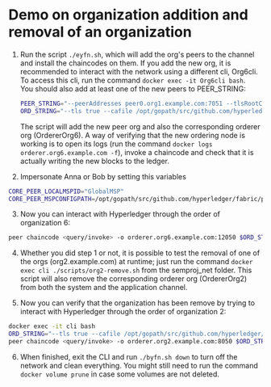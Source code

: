 # Demo on organization addition and removal of an organization

1. Run the script `./eyfn.sh`, which will add the org's peers to the channel and install the chaincodes on them. If you add the new org, it is recommended to interact with the network using a different cli, Org6cli. To access this cli, run the command `docker exec -it Org6cli bash`.  
You should also add at least one of the new peers to PEER_STRING:  

    ```bash
    PEER_STRING="--peerAddresses peer0.org1.example.com:7051 --tlsRootCertFiles /opt/gopath/src/github.com/hyperledger/fabric/peer/crypto/peerOrganizations/org1.example.com/peers/peer0.org1.example.com/tls/ca.crt --peerAddresses peer0.org2.example.com:9051 --tlsRootCertFiles /opt/gopath/src/github.com/hyperledger/fabric/peer/crypto/peerOrganizations/org2.example.com/peers/peer0.org2.example.com/tls/ca.crt --peerAddresses peer0.org3.example.com:11051 --tlsRootCertFiles /opt/gopath/src/github.com/hyperledger/fabric/peer/crypto/peerOrganizations/org3.example.com/peers/peer0.org3.example.com/tls/ca.crt --peerAddresses peer0.org4.example.com:13051 --tlsRootCertFiles /opt/gopath/src/github.com/hyperledger/fabric/peer/crypto/peerOrganizations/org4.example.com/peers/peer0.org4.example.com/tls/ca.crt --peerAddresses peer0.org5.example.com:15051 --tlsRootCertFiles /opt/gopath/src/github.com/hyperledger/fabric/peer/crypto/peerOrganizations/org5.example.com/peers/peer0.org5.example.com/tls/ca.crt --peerAddresses peer0.org6.example.com:17051 --tlsRootCertFiles /opt/gopath/src/github.com/hyperledger/fabric/peer/crypto/peerOrganizations/org6.example.com/peers/peer0.org6.example.com/tls/ca.crt"
    ORD_STRING="--tls true --cafile /opt/gopath/src/github.com/hyperledger/fabric/peer/crypto/ordererOrganizations/org6.example.com/orderers/orderer.org6.example.com/msp/tlscacerts/tlsca.org6.example.com-cert.pem"
    ``` 
    
    The script will add the new peer org and also the corresponding orderer org (OrdererOrg6). A way of verifying that the new ordering node is working is to open its logs (run the command `docker logs orderer.org6.example.com -f`), invoke a chaincode and check that it is actually writing the new blocks to the ledger.
   
2. Impersonate Anna or Bob by setting this variables
```bash
CORE_PEER_LOCALMSPID="GlobalMSP"
CORE_PEER_MSPCONFIGPATH=/opt/gopath/src/github.com/hyperledger/fabric/peer/crypto/peerOrganizations/global.example.com/users/Anna@global.example.com/msp
```

3. Now you can interact with Hyperledger through the order of organization  6:
```bash
peer chaincode <query/invoke> -o orderer.org6.example.com:12050 $ORD_STRING -C mychannel -n <money/offers/subscriptions> $PEER_STRING -c <params> --waitForEvent
```
    
4.  Whether you did step 1 or not, it is possible to test the removal of one of the orgs (org2.example.com) at runtime; just run the command `docker exec cli ./scripts/org2-remove.sh` from the semproj_net folder. This script will also remove the corresponding orderer org (OrdererOrg2) from both the system and the application channel.

5. Now you can verify that the organization has been remove by trying to interact with Hyperledger through the order of organization 2:
```bash
docker exec -it cli bash
ORD_STRING="--tls true --cafile /opt/gopath/src/github.com/hyperledger/fabric/peer/crypto/ordererOrganizations/org2.example.com/orderers/orderer.org2.example.com/msp/tlscacerts/tlsca.org2.example.com-cert.pem"
peer chaincode <query/invoke> -o orderer.org2.example.com:8050 $ORD_STRING -C mychannel -n <money/offers/subscriptions> $PEER_STRING -c <params> --waitForEvent
```

6.  When finished, exit the CLI and run `./byfn.sh down` to turn off the network and clean everything. You might still need to run the command `docker volume prune` in case some volumes are not deleted.  

